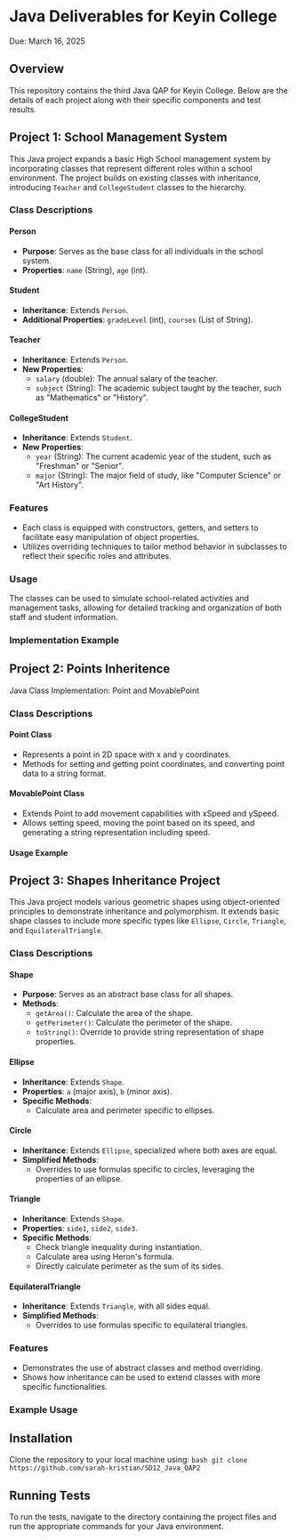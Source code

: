 # Java Deliverables for Keyin College
Due: March 16, 2025

## Overview
This repository contains the third Java QAP for Keyin College. Below are the details of each project along with their specific components and test results.

## Project 1: School Management System

This Java project expands a basic High School management system by incorporating classes that represent different roles within a school environment. The project builds on existing classes with inheritance, introducing `Teacher` and `CollegeStudent` classes to the hierarchy.

### Class Descriptions

#### Person
- **Purpose**: Serves as the base class for all individuals in the school system.
- **Properties**: `name` (String), `age` (int).

#### Student
- **Inheritance**: Extends `Person`.
- **Additional Properties**: `gradeLevel` (int), `courses` (List of String).

#### Teacher
- **Inheritance**: Extends `Person`.
- **New Properties**:
  - `salary` (double): The annual salary of the teacher.
  - `subject` (String): The academic subject taught by the teacher, such as "Mathematics" or "History".

#### CollegeStudent
- **Inheritance**: Extends `Student`.
- **New Properties**:
  - `year` (String): The current academic year of the student, such as "Freshman" or "Senior".
  - `major` (String): The major field of study, like "Computer Science" or "Art History".

### Features
- Each class is equipped with constructors, getters, and setters to facilitate easy manipulation of object properties.
- Utilizes overriding techniques to tailor method behavior in subclasses to reflect their specific roles and attributes.

### Usage
The classes can be used to simulate school-related activities and management tasks, allowing for detailed tracking and organization of both staff and student information.

### Implementation Example




## Project 2: Points Inheritence
Java Class Implementation: Point and MovablePoint
### Class Descriptions

#### Point Class

- Represents a point in 2D space with x and y coordinates.
- Methods for setting and getting point coordinates, and converting point data to a string format.

#### MovablePoint Class

- Extends Point to add movement capabilities with xSpeed and ySpeed.
- Allows setting speed, moving the point based on its speed, and generating a string representation including speed.

#### Usage Example


## Project 3: Shapes Inheritance Project

This Java project models various geometric shapes using object-oriented principles to demonstrate inheritance and polymorphism. It extends basic shape classes to include more specific types like `Ellipse`, `Circle`, `Triangle`, and `EquilateralTriangle`.

### Class Descriptions

#### Shape
- **Purpose**: Serves as an abstract base class for all shapes.
- **Methods**:
  - `getArea()`: Calculate the area of the shape.
  - `getPerimeter()`: Calculate the perimeter of the shape.
  - `toString()`: Override to provide string representation of shape properties.

#### Ellipse
- **Inheritance**: Extends `Shape`.
- **Properties**: `a` (major axis), `b` (minor axis).
- **Specific Methods**:
  - Calculate area and perimeter specific to ellipses.

#### Circle
- **Inheritance**: Extends `Ellipse`, specialized where both axes are equal.
- **Simplified Methods**:
  - Overrides to use formulas specific to circles, leveraging the properties of an ellipse.

#### Triangle
- **Inheritance**: Extends `Shape`.
- **Properties**: `side1`, `side2`, `side3`.
- **Specific Methods**:
  - Check triangle inequality during instantiation.
  - Calculate area using Heron's formula.
  - Directly calculate perimeter as the sum of its sides.

#### EquilateralTriangle
- **Inheritance**: Extends `Triangle`, with all sides equal.
- **Simplified Methods**:
  - Overrides to use formulas specific to equilateral triangles.

### Features
- Demonstrates the use of abstract classes and method overriding.
- Shows how inheritance can be used to extend classes with more specific functionalities.

### Example Usage

## Installation
Clone the repository to your local machine using:
```bash git clone https://github.com/sarah-kristian/SD12_Java_QAP2```

## Running Tests
To run the tests, navigate to the directory containing the project files and run the appropriate commands for your Java environment.
